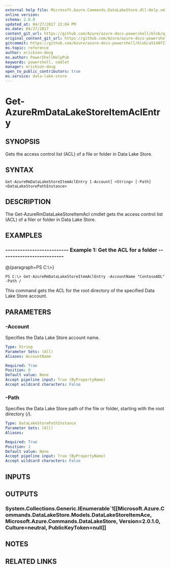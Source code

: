 ```yaml
---
external help file: Microsoft.Azure.Commands.DataLakeStore.dll-Help.xml
online version:
schema: 2.0.0
updated_at: 04/27/2017 22:04 PM
ms.date: 04/27/2017
content_git_url: https://github.com/Azure/azure-docs-powershell/blob/qinezh-conceptual/azureps-cmdlets-docs/ResourceManager/AzureRM.DataLakeStore/v2.1.0/Get-AzureRmDataLakeStoreItemAclEntry.md
original_content_git_url: https://github.com/Azure/azure-docs-powershell/blob/qinezh-conceptual/azureps-cmdlets-docs/ResourceManager/AzureRM.DataLakeStore/v2.1.0/Get-AzureRmDataLakeStoreItemAclEntry.md
gitcommit: https://github.com/Azure/azure-docs-powershell/blob/a5140f27ab8f99c2992dc2ba0c9a1cd31941b109
ms.topic: reference
author: erickson-doug
ms.author: PowerShellHelpPub
keywords: powershell, cmdlet
manager: erickson-doug
open_to_public_contributors: true
ms.service: data-lake-store
---
```


# Get-AzureRmDataLakeStoreItemAclEntry

## SYNOPSIS
Gets the access control list (ACL) of a file or folder in Data Lake Store.

## SYNTAX

```
Get-AzureRmDataLakeStoreItemAclEntry [-Account] <String> [-Path] <DataLakeStorePathInstance>
```

## DESCRIPTION
The Get-AzureRmDataLakeStoreItemAcl cmdlet gets the access control list (ACL) of a filer or folder in Data Lake Store.

## EXAMPLES

### --------------------------  Example 1: Get the ACL for a folder  --------------------------
@{paragraph=PS C:\\\>}

```
PS C:\> Get-AzureRmDataLakeStoreItemAclEntry -AccountName "ContosoADL" -Path /
```

This command gets the ACL for the root directory of the specified Data Lake Store account.

## PARAMETERS

### -Account
Specifies the Data Lake Store account name.

```yaml
Type: String
Parameter Sets: (All)
Aliases: AccountName

Required: True
Position: 0
Default value: None
Accept pipeline input: True (ByPropertyName)
Accept wildcard characters: False
```

### -Path
Specifies the Data Lake Store path of the file or folder, starting with the root directory (/).

```yaml
Type: DataLakeStorePathInstance
Parameter Sets: (All)
Aliases: 

Required: True
Position: 1
Default value: None
Accept pipeline input: True (ByPropertyName)
Accept wildcard characters: False
```

## INPUTS

## OUTPUTS

### System.Collections.Generic.IEnumerable`1[[Microsoft.Azure.Commands.DataLakeStore.Models.DataLakeStoreItemAce, Microsoft.Azure.Commands.DataLakeStore, Version=2.0.1.0, Culture=neutral, PublicKeyToken=null]]

## NOTES

## RELATED LINKS

